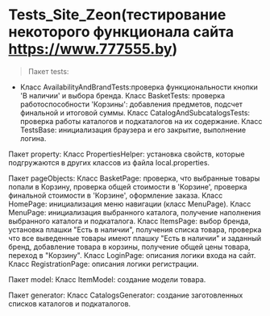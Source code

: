 # Tests_Site_Zeon(тестирование некоторого функционала сайта https://www.777555.by)

> Пакет tests:
+ Класс AvailabilityAndBrandTests:проверка функциональности кнопки 'В наличии' и выбора бренда.
Класс BasketTests: проверка работоспособности 'Корзины': добавления предметов, подсчет финальной и итоговой суммы.
Класс CatalogAndSubcatalogsTests: проверка работы каталогов и подкаталогов на их содержание.
Класс TestsBase: инициализация браузера и его закрытие, выполнение логина.

Пакет property:
Класс PropertiesHelper: установка свойств, которые подгружаются в других классов из файла local.properties.

Пакет pageObjects:
Класс BasketPage: проверка, что выбранные товары попали в Корзину, проверка общей стоимости в 'Корзине', проверка финальной стоимости в 'Корзине', оформление заказа.
Класс HomePage: инициализация меню навигации (класс MenuPage).
Класс MenuPage: инициализация выбранного каталога, получение наполнения выбранного каталога и подкаталога.
Класс ItemsPage: выбор бренда, установка плашки "Есть в наличии", получения списка товара, проверка что все выведенные товары имеют плашку "Есть в наличии" и заданный бренд,
добавление товара в корзины, получение общей цены товара, переход в "Корзину".
Класс LoginPage: описания логики входа на сайт.
Класс RegistrationPage: описания логики регистрации.

Пакет model: 
Класс ItemModel: создание модели товара.

Пакет generator:
Класс CatalogsGenerator: создание заготовленных списков каталогов и подкаталогов. 
